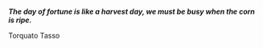 _**The day of fortune is like a harvest day, we must be busy when the corn is ripe.**_

Torquato Tasso